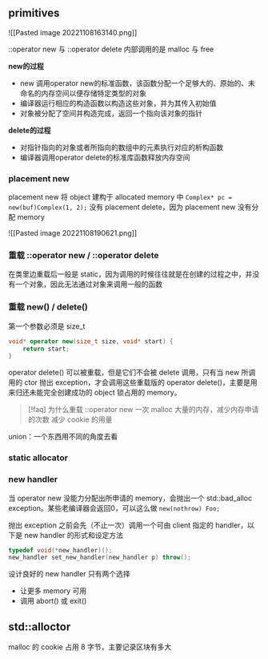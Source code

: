 ## primitives

![[Pasted image 20221108163140.png]]

::operator new 与 ::operator delete 内部调用的是 malloc 与 free

**new的过程**
- new 调用operator new的标准函数，该函数分配一个足够大的、原始的、未命名的内存空间以便存储特定类型的对象
- 编译器运行相应的构造函数以构造这些对象，并为其传入初始值
- 对象被分配了空间并构造完成，返回一个指向该对象的指针

**delete的过程**
- 对指针指向的对象或者所指向的数组中的元素执行对应的析构函数
- 编译器调用operator delete的标准库函数释放内存空间

### placement new

placement new 将 object 建构于 allocated memory 中
`Complex* pc = new(buf)Complex(1, 2);`
没有 placement delete，因为 placement new 没有分配 memory

![[Pasted image 20221108190621.png]]

### 重载 ::operator new / ::operator delete

在类里边重载后一般是 static，因为调用的时候往往就是在创建的过程之中，并没有一个对象，因此无法通过对象来调用一般的函数

### 重载 new() / delete()

第一个参数必须是 size_t
```C++
void* operator new(size_t size, void* start) {
	return start;
}
```

operator delete() 可以被重载，但是它们不会被 delete 调用，只有当 new 所调用的 ctor 抛出 exception，才会调用这些重载版的 operator delete()，主要是用来归还未能完全创建成功的 object 锁占用的 memory。

> [!faq] 为什么重载 ::operator new
一次 malloc 大量的内存，减少内存申请的次数
减少 cookie 的用量

union：一个东西用不同的角度去看

### static allocator


### new handler

当 operator new 没能力分配出所申请的 memory，会抛出一个 std::bad_alloc exception。某些老编译器会返回0，可以这么做 `new(nothrow) Foo;`

抛出 exception 之前会先（不止一次）调用一个可由 client 指定的 handler，以下是 new handler 的形式和设定方法

```C++
typedef void(*new_handler)();
new_handler set_new_handler(new_handler p) throw();
```

设计良好的 new handler 只有两个选择
- 让更多 memory 可用
- 调用 abort() 或 exit()


## std::alloctor

malloc 的 cookie 占用 8 字节，主要记录区块有多大

